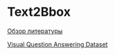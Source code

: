 # Text2Bbox

[Обзор литературы](https://puzzling-sunday-0cc.notion.site/71a7b645c6484a56a41c5b9a21291c64)

[Visual Question Answering Dataset](https://zenodo.org/record/7113781#.Y5yEfNJBzjs)
